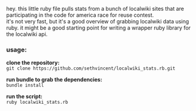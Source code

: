 hey. this little ruby file pulls stats from a bunch of localwiki sites that are participating in the code for america race for reuse contest.  
it's not very fast, but it's a good overview of grabbing localwiki data using ruby.
it might be a good starting point for writing a wrapper ruby library for the localwiki api.

### usage:

**clone the repository:**  
````git clone https://github.com/sethvincent/localwiki_stats.rb.git````

**run bundle to grab the dependencies:**  
````bundle install````
    
**run the script:**  
````ruby localwiki_stats.rb````